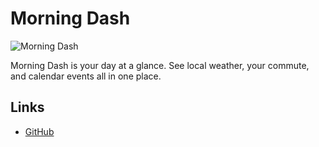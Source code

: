 # Morning Dash

![Morning Dash](https://www.sharshi.com/images/morning-dash-screenshot.png)

Morning Dash is your day at a glance. See local weather, your commute, and calendar events all in one place.

## Links
- [GitHub](https://github.com/sharshi/Morning-Dash)
